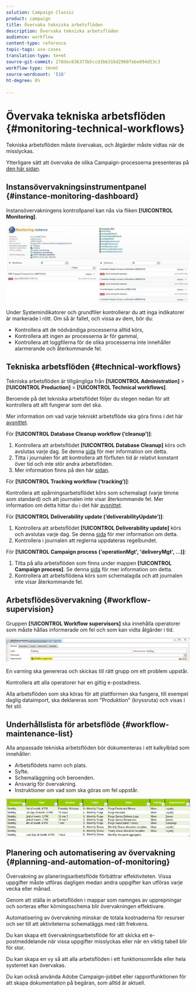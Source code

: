 ```yaml
---
solution: Campaign Classic
product: campaign
title: Övervaka tekniska arbetsflöden
description: Övervaka tekniska arbetsflöden
audience: workflow
content-type: reference
topic-tags: use-cases
translation-type: tm+mt
source-git-commit: 278dec636373b5ccd3b631bd29607ebe894d53c3
workflow-type: tm+mt
source-wordcount: '518'
ht-degree: 8%

---
```



# Övervaka tekniska arbetsflöden {#monitoring-technical-workflows}

Tekniska arbetsflöden måste övervakas, och åtgärder måste vidtas när de misslyckas.

Ytterligare sätt att övervaka de olika Campaign-processerna presenteras på [den här sidan](../../production/using/monitoring-guidelines.md).

## Instansövervakningsinstrumentpanel {#instance-monitoring-dashboard}

Instansövervakningens kontrollpanel kan nås via fliken **[!UICONTROL Monitoring]**.

![](assets/monitoring_technical_workflows1.png)

Under Systemindikatorer och grundfiler kontrollerar du att inga indikatorer är markerade i rött. Om så är fallet, och vissa av dem, bör du:

* Kontrollera att de nödvändiga processerna alltid körs,
* Kontrollera att ingen av processerna är för gammal,
* Kontrollera att loggfilerna för de olika processerna inte innehåller alarmerande och återkommande fel.

## Tekniska arbetsflöden {#technical-workflows}

Tekniska arbetsflöden är tillgängliga från **[!UICONTROL Administration]** > **[!UICONTROL Production]** > **[!UICONTROL Technical workflows]**.

Beroende på det tekniska arbetsflödet följer du stegen nedan för att kontrollera att allt fungerar som det ska.

Mer information om vad varje tekniskt arbetsflöde ska göra finns i det här [avsnittet](../../workflow/using/about-technical-workflows.md).

För **[!UICONTROL Database Cleanup workflow (‘cleanup’)]**:

1. Kontrollera att arbetsflödet **[!UICONTROL Database Cleanup]** körs och avslutas varje dag. Se denna [sida](../../workflow/using/delivery.md) för mer information om detta.
1. Titta i journalen för att kontrollera att förfluten tid är relativt konstant över tid och inte stör andra arbetsflöden.
1. Mer information finns på den här [sidan](../../production/using/database-cleanup-workflow.md).

För **[!UICONTROL Tracking workflow (‘tracking’)]**:

Kontrollera att spårningsarbetsflödet körs som schemalagt (varje timme som standard) och att journalen inte visar återkommande fel. Mer information om detta hittar du i det här [avsnittet](../../workflow/using/delivery.md).

För **[!UICONTROL Deliverability update (‘deliverabilityUpdate’)]**:

1. Kontrollera att arbetsflödet **[!UICONTROL Deliverability update]** körs och avslutas varje dag. Se denna [sida](../../workflow/using/delivery.md) för mer information om detta.
1. Kontrollera i journalen att reglerna uppdateras regelbundet.

För **[!UICONTROL Campaign process ('operationMgt', 'deliveryMgt', ...)]**:

1. Titta på alla arbetsflöden som finns under mappen **[!UICONTROL Campaign process]**. Se denna [sida](../../workflow/using/about-technical-workflows.md) för mer information om detta.
1. Kontrollera att arbetsflödena körs som schemalagda och att journalen inte visar återkommande fel.

## Arbetsflödesövervakning {#workflow-supervision}

Gruppen **[!UICONTROL Workflow supervisors]** ska innehålla operatorer som måste hållas informerade om fel och som kan vidta åtgärder i tid.

![](assets/monitoring_technical_workflows3.png)

En varning ska genereras och skickas till rätt grupp om ett problem uppstår.

Kontrollera att alla operatorer har en giltig e-postadress.

Alla arbetsflöden som ska köras för att plattformen ska fungera, till exempel daglig dataimport, ska deklareras som &quot;Produktion&quot; (kryssruta) och visas i fet stil.

## Underhållslista för arbetsflöde {#workflow-maintenance-list}

Alla anpassade tekniska arbetsflöden bör dokumenteras i ett kalkylblad som innehåller:

* Arbetsflödets namn och plats.
* Syfte.
* Schemaläggning och beroenden.
* Ansvarig för övervakning.
* Instruktioner om vad som ska göras om fel uppstår.

![](assets/monitoring_technical_workflows4.png)

## Planering och automatisering av övervakning {#planning-and-automation-of-monitoring}

Övervakning av planeringsarbetsflöde förbättrar effektiviteten. Vissa uppgifter måste utföras dagligen medan andra uppgifter kan utföras varje vecka eller månad.

Genom att ställa in arbetsflöden i mappar som namnges av upprepningar och sorteras efter körningsschema blir övervakningen effektivare.

Automatisering av övervakning minskar de totala kostnaderna för resurser och ser till att aktiviteterna schemaläggs med rätt frekvens.

Du kan skapa ett övervakningsarbetsflöde för att skicka ett e-postmeddelande när vissa uppgifter misslyckas eller när en viktig tabell blir för stor.

Du kan skapa en vy så att alla arbetsflöden i ett funktionsområde eller hela systemet kan övervakas.

Du kan också använda Adobe Campaign-jobbet eller rapportfunktionen för att skapa dokumentation på begäran, som alltid är aktuell.
